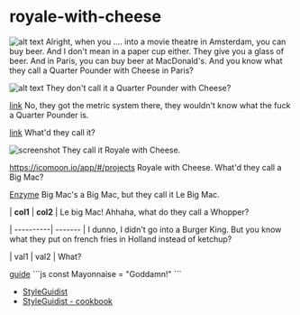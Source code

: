 # royale-with-cheese

![alt text](path/to/img.png)
Alright, when you .... into a movie theatre in Amsterdam, you can buy beer. And I don't mean in a paper cup either. 
They give you a glass of beer. And in Paris, you can buy beer at MacDonald's. And you know what they call a 
Quarter Pounder with Cheese in Paris?

![alt text](./path/to/img.png)
They don't call it a Quarter Pounder with Cheese?

[link](some/file.txt)
No, they got the metric system there, they wouldn't know what the fuck a Quarter Pounder is.

[link](/some/file.txt)
What'd they call it?

![screenshot](/assets/images/some-image_1.png)
They call it Royale with Cheese.

https://icomoon.io/app/#/projects
Royale with Cheese. What'd they call a Big Mac?

[Enzyme](https://devhints.io/enzyme)
Big Mac's a Big Mac, but they call it Le Big Mac.

| **col1** | **col2** |
Le big Mac! Ahhaha, what do they call a Whopper?

| ----------| ------- |
I dunno, I didn't go into a Burger King. But you know what they put on french fries in Holland instead of ketchup?

| val1      | val2    |
What?

[guide](https://niketech.com/)
\`\`\`js
const Mayonnaise = "Goddamn!"
\`\`\`

- [StyleGuidist](https://react-styleguidist.js.org/examples/basic/)
- [StyleGuidist - cookbook](https://react-styleguidist.js.org/docs/cookbook.html)
